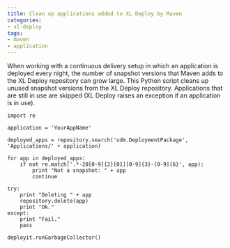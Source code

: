 ```yaml
---
title: Clean up applications added to XL Deploy by Maven
categories:
- xl-deploy
tags:
- maven
- application
---
```


When working with a continuous delivery setup in which an application is deployed every night, the number of snapshot versions that Maven adds to the XL Deploy repository can grow large. This Python script cleans up unused snapshot versions from the XL Deploy repository. Applications that are still in use are skipped (XL Deploy raises an exception if an application is in use).

    import re
 
    application = 'YourAppName' 
 
    deployed_apps = repository.search('udm.DeploymentPackage', 'Applications/' + application)
 
    for app in deployed_apps:
        if not re.match('.*-20[0-9]{2}[01][0-9]{3}-[0-9]{6}', app):
            print "Not a snapshot: " + app
            continue
 
    try:
        print "Deleting " + app
        repository.delete(app) 
        print "Ok."
    except:
        print "Fail."
        pass
 
    deployit.runGarbageCollector()
